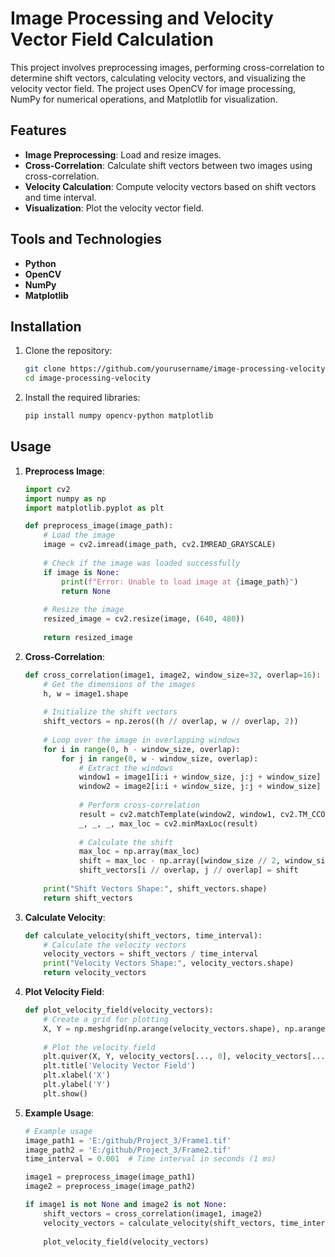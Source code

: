 # Image Processing and Velocity Vector Field Calculation

This project involves preprocessing images, performing cross-correlation to determine shift vectors, calculating velocity vectors, and visualizing the velocity vector field. The project uses OpenCV for image processing, NumPy for numerical operations, and Matplotlib for visualization.

## Features

- **Image Preprocessing**: Load and resize images.
- **Cross-Correlation**: Calculate shift vectors between two images using cross-correlation.
- **Velocity Calculation**: Compute velocity vectors based on shift vectors and time interval.
- **Visualization**: Plot the velocity vector field.

## Tools and Technologies

- **Python**
- **OpenCV**
- **NumPy**
- **Matplotlib**

## Installation

1. Clone the repository:
    ```bash
    git clone https://github.com/yourusername/image-processing-velocity.git
    cd image-processing-velocity
    ```

2. Install the required libraries:
    ```bash
    pip install numpy opencv-python matplotlib
    ```

## Usage

1. **Preprocess Image**:
    ```python
    import cv2
    import numpy as np
    import matplotlib.pyplot as plt

    def preprocess_image(image_path):
        # Load the image
        image = cv2.imread(image_path, cv2.IMREAD_GRAYSCALE)
        
        # Check if the image was loaded successfully
        if image is None:
            print(f"Error: Unable to load image at {image_path}")
            return None
        
        # Resize the image
        resized_image = cv2.resize(image, (640, 480))
        
        return resized_image
    ```

2. **Cross-Correlation**:
    ```python
    def cross_correlation(image1, image2, window_size=32, overlap=16):
        # Get the dimensions of the images
        h, w = image1.shape
        
        # Initialize the shift vectors
        shift_vectors = np.zeros((h // overlap, w // overlap, 2))
        
        # Loop over the image in overlapping windows
        for i in range(0, h - window_size, overlap):
            for j in range(0, w - window_size, overlap):
                # Extract the windows
                window1 = image1[i:i + window_size, j:j + window_size]
                window2 = image2[i:i + window_size, j:j + window_size]
                
                # Perform cross-correlation
                result = cv2.matchTemplate(window2, window1, cv2.TM_CCOEFF_NORMED)
                _, _, _, max_loc = cv2.minMaxLoc(result)
                
                # Calculate the shift
                max_loc = np.array(max_loc)
                shift = max_loc - np.array([window_size // 2, window_size // 2])
                shift_vectors[i // overlap, j // overlap] = shift
        
        print("Shift Vectors Shape:", shift_vectors.shape)
        return shift_vectors
    ```

3. **Calculate Velocity**:
    ```python
    def calculate_velocity(shift_vectors, time_interval):
        # Calculate the velocity vectors
        velocity_vectors = shift_vectors / time_interval
        print("Velocity Vectors Shape:", velocity_vectors.shape)
        return velocity_vectors
    ```

4. **Plot Velocity Field**:
    ```python
    def plot_velocity_field(velocity_vectors):
        # Create a grid for plotting
        X, Y = np.meshgrid(np.arange(velocity_vectors.shape), np.arange(velocity_vectors.shape))
        
        # Plot the velocity field
        plt.quiver(X, Y, velocity_vectors[..., 0], velocity_vectors[..., 1])
        plt.title('Velocity Vector Field')
        plt.xlabel('X')
        plt.ylabel('Y')
        plt.show()
    ```

5. **Example Usage**:
    ```python
    # Example usage
    image_path1 = 'E:/github/Project_3/Frame1.tif'
    image_path2 = 'E:/github/Project_3/Frame2.tif'
    time_interval = 0.001  # Time interval in seconds (1 ms)

    image1 = preprocess_image(image_path1)
    image2 = preprocess_image(image_path2)

    if image1 is not None and image2 is not None:
        shift_vectors = cross_correlation(image1, image2)
        velocity_vectors = calculate_velocity(shift_vectors, time_interval)
        
        plot_velocity_field(velocity_vectors)
    ```


